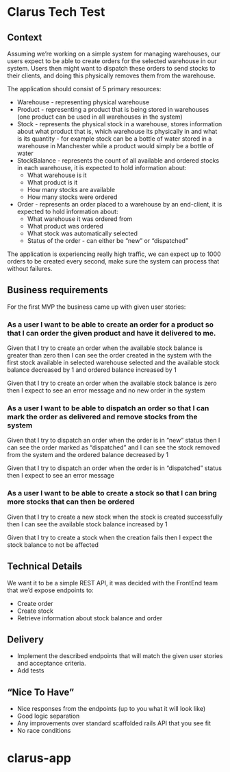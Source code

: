 # Clarus Tech Test
## Context
Assuming we’re working on a simple system for managing warehouses, our users expect to be able to create orders for the selected warehouse in our system.
Users then might want to dispatch these orders to send stocks to their clients, and doing this physically removes them from the warehouse.

The application should consist of 5 primary resources:


* Warehouse - representing physical warehouse
* Product - representing a product that is being stored in warehouses (one product can be used in all warehouses in the system)
* Stock - represents the physical stock in a warehouse, stores information about what product that is, which warehouse its physically in and what is its quantity - for example stock can be a bottle of water stored in a warehouse in Manchester while a product would simply be a bottle of water
* StockBalance - represents the count of all available and ordered stocks in each warehouse, it is expected to hold information about:
  * What warehouse is it
  * What product is it
  * How many stocks are available
  * How many stocks were ordered
* Order - represents an order placed to a warehouse by an end-client, it is expected to hold information about:
  * What warehouse it was ordered from
  * What product was ordered
  * What stock was automatically selected
  * Status of the order - can either be “new” or “dispatched”

The application is experiencing really high traffic, we can expect up to 1000 orders to be created every second, make sure the system can process that without failures.

## Business requirements
For the first MVP the business came up with given user stories:

### As a user I want to be able to create an order for a product so that I can order the given product and have it delivered to me.

Given that I try to create an order when the available stock balance is greater than zero then I can see the order created in the system with the first stock available in selected warehouse selected and the available stock balance decreased by 1 and ordered balance increased by 1

Given that I try to create an order when the available stock balance is zero then I expect to see an error message and no new order in the system


### As a user I want to be able to dispatch an order so that I can mark the order as delivered and remove stocks from the system

Given that I try to dispatch an order when the order is in “new” status then I can see the order marked as “dispatched” and I can see the stock removed from the system and the ordered balance decreased by 1

Given that I try to dispatch an order when the order is in “dispatched” status then I expect to see an error message

### As a user I want to be able to create a stock so that I can bring more stocks that can then be ordered

Given that I try to create a new stock when the stock is created successfully then I can see the available stock balance increased by 1

Given that I try to create a stock when the creation fails then I expect the stock balance to not be affected

## Technical Details
We want it to be a simple REST API, it was decided with the FrontEnd team that we’d expose endpoints to:
* Create order
* Create stock
* Retrieve information about stock balance and order


## Delivery
* Implement the described endpoints that will match the given user stories and acceptance criteria.
* Add tests

## “Nice To Have”
* Nice responses from the endpoints (up to you what it will look like)
* Good logic separation
* Any improvements over standard scaffolded rails API that you see fit
* No race conditions
# clarus-app
